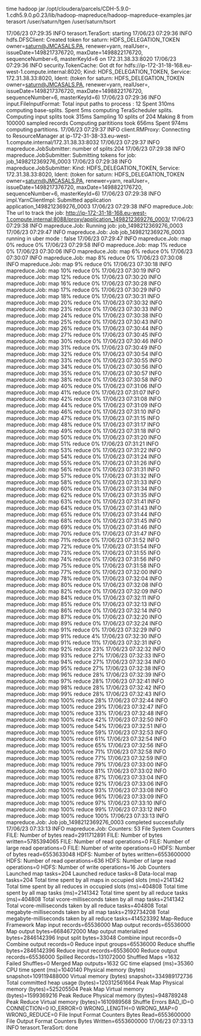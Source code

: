 time hadoop jar /opt/cloudera/parcels/CDH-5.9.0-1.cdh5.9.0.p0.23/lib/hadoop-mapreduce/hadoop-mapreduce-examples.jar terasort /user/saturn/tgen /user/saturn/tsort

17/06/23 07:29:35 INFO terasort.TeraSort: starting
17/06/23 07:29:36 INFO hdfs.DFSClient: Created token for saturn: HDFS_DELEGATION_TOKEN owner=saturn@JMCASALS.PA, renewer=yarn, realUser=, issueDate=1498217376720, maxDate=1498822176720, sequenceNumber=6, masterKeyId=6 on 172.31.38.33:8020
17/06/23 07:29:36 INFO security.TokenCache: Got dt for hdfs://ip-172-31-18-168.eu-west-1.compute.internal:8020; Kind: HDFS_DELEGATION_TOKEN, Service: 172.31.38.33:8020, Ident: (token for saturn: HDFS_DELEGATION_TOKEN owner=saturn@JMCASALS.PA, renewer=yarn, realUser=, issueDate=1498217376720, maxDate=1498822176720, sequenceNumber=6, masterKeyId=6)
17/06/23 07:29:36 INFO input.FileInputFormat: Total input paths to process : 12
Spent 310ms computing base-splits.
Spent 5ms computing TeraScheduler splits.
Computing input splits took 315ms
Sampling 10 splits of 204
Making 8 from 100000 sampled records
Computing parititions took 656ms
Spent 974ms computing partitions.
17/06/23 07:29:37 INFO client.RMProxy: Connecting to ResourceManager at ip-172-31-38-33.eu-west-1.compute.internal/172.31.38.33:8032
17/06/23 07:29:37 INFO mapreduce.JobSubmitter: number of splits:204
17/06/23 07:29:38 INFO mapreduce.JobSubmitter: Submitting tokens for job: job_1498212369276_0003
17/06/23 07:29:38 INFO mapreduce.JobSubmitter: Kind: HDFS_DELEGATION_TOKEN, Service: 172.31.38.33:8020, Ident: (token for saturn: HDFS_DELEGATION_TOKEN owner=saturn@JMCASALS.PA, renewer=yarn, realUser=, issueDate=1498217376720, maxDate=1498822176720, sequenceNumber=6, masterKeyId=6)
17/06/23 07:29:38 INFO impl.YarnClientImpl: Submitted application application_1498212369276_0003
17/06/23 07:29:38 INFO mapreduce.Job: The url to track the job: http://ip-172-31-18-168.eu-west-1.compute.internal:8088/proxy/application_1498212369276_0003/
17/06/23 07:29:38 INFO mapreduce.Job: Running job: job_1498212369276_0003
17/06/23 07:29:47 INFO mapreduce.Job: Job job_1498212369276_0003 running in uber mode : false
17/06/23 07:29:47 INFO mapreduce.Job:  map 0% reduce 0%
17/06/23 07:29:58 INFO mapreduce.Job:  map 1% reduce 0%
17/06/23 07:30:06 INFO mapreduce.Job:  map 6% reduce 0%
17/06/23 07:30:07 INFO mapreduce.Job:  map 8% reduce 0%
17/06/23 07:30:08 INFO mapreduce.Job:  map 9% reduce 0%
17/06/23 07:30:18 INFO mapreduce.Job:  map 10% reduce 0%
17/06/23 07:30:19 INFO mapreduce.Job:  map 12% reduce 0%
17/06/23 07:30:20 INFO mapreduce.Job:  map 16% reduce 0%
17/06/23 07:30:28 INFO mapreduce.Job:  map 17% reduce 0%
17/06/23 07:30:29 INFO mapreduce.Job:  map 18% reduce 0%
17/06/23 07:30:31 INFO mapreduce.Job:  map 20% reduce 0%
17/06/23 07:30:32 INFO mapreduce.Job:  map 23% reduce 0%
17/06/23 07:30:33 INFO mapreduce.Job:  map 24% reduce 0%
17/06/23 07:30:38 INFO mapreduce.Job:  map 25% reduce 0%
17/06/23 07:30:43 INFO mapreduce.Job:  map 26% reduce 0%
17/06/23 07:30:44 INFO mapreduce.Job:  map 27% reduce 0%
17/06/23 07:30:45 INFO mapreduce.Job:  map 30% reduce 0%
17/06/23 07:30:46 INFO mapreduce.Job:  map 31% reduce 0%
17/06/23 07:30:49 INFO mapreduce.Job:  map 32% reduce 0%
17/06/23 07:30:54 INFO mapreduce.Job:  map 33% reduce 0%
17/06/23 07:30:55 INFO mapreduce.Job:  map 34% reduce 0%
17/06/23 07:30:56 INFO mapreduce.Job:  map 35% reduce 0%
17/06/23 07:30:57 INFO mapreduce.Job:  map 38% reduce 0%
17/06/23 07:30:58 INFO mapreduce.Job:  map 40% reduce 0%
17/06/23 07:31:06 INFO mapreduce.Job:  map 41% reduce 0%
17/06/23 07:31:07 INFO mapreduce.Job:  map 42% reduce 0%
17/06/23 07:31:08 INFO mapreduce.Job:  map 44% reduce 0%
17/06/23 07:31:09 INFO mapreduce.Job:  map 46% reduce 0%
17/06/23 07:31:10 INFO mapreduce.Job:  map 47% reduce 0%
17/06/23 07:31:15 INFO mapreduce.Job:  map 48% reduce 0%
17/06/23 07:31:17 INFO mapreduce.Job:  map 49% reduce 0%
17/06/23 07:31:18 INFO mapreduce.Job:  map 50% reduce 0%
17/06/23 07:31:20 INFO mapreduce.Job:  map 51% reduce 0%
17/06/23 07:31:21 INFO mapreduce.Job:  map 53% reduce 0%
17/06/23 07:31:22 INFO mapreduce.Job:  map 54% reduce 0%
17/06/23 07:31:24 INFO mapreduce.Job:  map 55% reduce 0%
17/06/23 07:31:26 INFO mapreduce.Job:  map 56% reduce 0%
17/06/23 07:31:31 INFO mapreduce.Job:  map 57% reduce 0%
17/06/23 07:31:32 INFO mapreduce.Job:  map 58% reduce 0%
17/06/23 07:31:33 INFO mapreduce.Job:  map 60% reduce 0%
17/06/23 07:31:34 INFO mapreduce.Job:  map 62% reduce 0%
17/06/23 07:31:35 INFO mapreduce.Job:  map 63% reduce 0%
17/06/23 07:31:41 INFO mapreduce.Job:  map 64% reduce 0%
17/06/23 07:31:43 INFO mapreduce.Job:  map 65% reduce 0%
17/06/23 07:31:44 INFO mapreduce.Job:  map 68% reduce 0%
17/06/23 07:31:45 INFO mapreduce.Job:  map 69% reduce 0%
17/06/23 07:31:46 INFO mapreduce.Job:  map 70% reduce 0%
17/06/23 07:31:47 INFO mapreduce.Job:  map 71% reduce 0%
17/06/23 07:31:52 INFO mapreduce.Job:  map 72% reduce 0%
17/06/23 07:31:54 INFO mapreduce.Job:  map 73% reduce 0%
17/06/23 07:31:55 INFO mapreduce.Job:  map 74% reduce 0%
17/06/23 07:31:56 INFO mapreduce.Job:  map 75% reduce 0%
17/06/23 07:31:58 INFO mapreduce.Job:  map 77% reduce 0%
17/06/23 07:32:00 INFO mapreduce.Job:  map 78% reduce 0%
17/06/23 07:32:04 INFO mapreduce.Job:  map 80% reduce 0%
17/06/23 07:32:08 INFO mapreduce.Job:  map 82% reduce 0%
17/06/23 07:32:09 INFO mapreduce.Job:  map 84% reduce 0%
17/06/23 07:32:11 INFO mapreduce.Job:  map 85% reduce 0%
17/06/23 07:32:13 INFO mapreduce.Job:  map 86% reduce 0%
17/06/23 07:32:14 INFO mapreduce.Job:  map 87% reduce 0%
17/06/23 07:32:20 INFO mapreduce.Job:  map 89% reduce 0%
17/06/23 07:32:24 INFO mapreduce.Job:  map 91% reduce 0%
17/06/23 07:32:29 INFO mapreduce.Job:  map 91% reduce 4%
17/06/23 07:32:30 INFO mapreduce.Job:  map 91% reduce 11%
17/06/23 07:32:31 INFO mapreduce.Job:  map 92% reduce 23%
17/06/23 07:32:32 INFO mapreduce.Job:  map 93% reduce 27%
17/06/23 07:32:33 INFO mapreduce.Job:  map 94% reduce 27%
17/06/23 07:32:34 INFO mapreduce.Job:  map 95% reduce 27%
17/06/23 07:32:38 INFO mapreduce.Job:  map 96% reduce 28%
17/06/23 07:32:39 INFO mapreduce.Job:  map 97% reduce 28%
17/06/23 07:32:41 INFO mapreduce.Job:  map 98% reduce 28%
17/06/23 07:32:42 INFO mapreduce.Job:  map 99% reduce 28%
17/06/23 07:32:43 INFO mapreduce.Job:  map 100% reduce 28%
17/06/23 07:32:44 INFO mapreduce.Job:  map 100% reduce 29%
17/06/23 07:32:47 INFO mapreduce.Job:  map 100% reduce 33%
17/06/23 07:32:48 INFO mapreduce.Job:  map 100% reduce 42%
17/06/23 07:32:50 INFO mapreduce.Job:  map 100% reduce 54%
17/06/23 07:32:51 INFO mapreduce.Job:  map 100% reduce 59%
17/06/23 07:32:53 INFO mapreduce.Job:  map 100% reduce 61%
17/06/23 07:32:54 INFO mapreduce.Job:  map 100% reduce 65%
17/06/23 07:32:56 INFO mapreduce.Job:  map 100% reduce 71%
17/06/23 07:32:58 INFO mapreduce.Job:  map 100% reduce 77%
17/06/23 07:32:59 INFO mapreduce.Job:  map 100% reduce 79%
17/06/23 07:33:00 INFO mapreduce.Job:  map 100% reduce 81%
17/06/23 07:33:02 INFO mapreduce.Job:  map 100% reduce 87%
17/06/23 07:33:04 INFO mapreduce.Job:  map 100% reduce 92%
17/06/23 07:33:06 INFO mapreduce.Job:  map 100% reduce 93%
17/06/23 07:33:08 INFO mapreduce.Job:  map 100% reduce 96%
17/06/23 07:33:09 INFO mapreduce.Job:  map 100% reduce 97%
17/06/23 07:33:10 INFO mapreduce.Job:  map 100% reduce 99%
17/06/23 07:33:12 INFO mapreduce.Job:  map 100% reduce 100%
17/06/23 07:33:13 INFO mapreduce.Job: Job job_1498212369276_0003 completed successfully
17/06/23 07:33:13 INFO mapreduce.Job: Counters: 53
        File System Counters
                FILE: Number of bytes read=2911712891
                FILE: Number of bytes written=5785394065
                FILE: Number of read operations=0
                FILE: Number of large read operations=0
                FILE: Number of write operations=0
                HDFS: Number of bytes read=6553633048
                HDFS: Number of bytes written=6553600000
                HDFS: Number of read operations=636
                HDFS: Number of large read operations=0
                HDFS: Number of write operations=16
        Job Counters
                Launched map tasks=204
                Launched reduce tasks=8
                Data-local map tasks=204
                Total time spent by all maps in occupied slots (ms)=2141342
                Total time spent by all reduces in occupied slots (ms)=404808
                Total time spent by all map tasks (ms)=2141342
                Total time spent by all reduce tasks (ms)=404808
                Total vcore-milliseconds taken by all map tasks=2141342
                Total vcore-milliseconds taken by all reduce tasks=404808
                Total megabyte-milliseconds taken by all map tasks=2192734208
                Total megabyte-milliseconds taken by all reduce tasks=414523392
        Map-Reduce Framework
                Map input records=65536000
                Map output records=65536000
                Map output bytes=6684672000
                Map output materialized bytes=2846142396
                Input split bytes=33048
                Combine input records=0
                Combine output records=0
                Reduce input groups=65536000
                Reduce shuffle bytes=2846142396
                Reduce input records=65536000
                Reduce output records=65536000
                Spilled Records=131072000
                Shuffled Maps =1632
                Failed Shuffles=0
                Merged Map outputs=1632
                GC time elapsed (ms)=35360
                CPU time spent (ms)=1040140
                Physical memory (bytes) snapshot=109119488000
                Virtual memory (bytes) snapshot=334989172736
                Total committed heap usage (bytes)=120312561664
                Peak Map Physical memory (bytes)=525205504
                Peak Map Virtual memory (bytes)=1599369216
                Peak Reduce Physical memory (bytes)=948789248
                Peak Reduce Virtual memory (bytes)=1610989568
        Shuffle Errors
                BAD_ID=0
                CONNECTION=0
                IO_ERROR=0
                WRONG_LENGTH=0
                WRONG_MAP=0
                WRONG_REDUCE=0
        File Input Format Counters
                Bytes Read=6553600000
        File Output Format Counters
                Bytes Written=6553600000
17/06/23 07:33:13 INFO terasort.TeraSort: done
